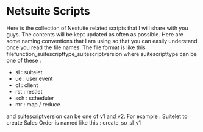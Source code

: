 # Netsuite Scripts

Here is the collection of Nestuite related scripts that I will share with you guys. The contents will be kept updated as often as possible. Here are some naming conventions that I am using so that you can easily understand once you read the file names. The file format is like this : filefunction_suitescripttype_suitescriptversion
where
suitescripttype can be one of these :
- sl : suitelet
- ue : user event
- cl : client
- rst : restlet
- sch : scheduler
- mr : map / reduce

and suitescriptversion can be one of v1 and v2.
For example : Suitelet to create Sales Order is named like this : create_so_sl_v1
